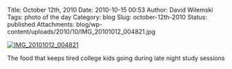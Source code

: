 Title: October 12th, 2010
Date: 2010-10-15 00:53
Author: David Wilemski
Tags: photo of the day
Category: blog
Slug: october-12th-2010
Status: published
Attachments: blog/wp-content/uploads/2010/10/IMG_20101012_004821.jpg

[![](http://oromis.davidwilemski.com/blog/wp-content/uploads/2010/10/IMG_20101012_004821-300x225.jpg
"IMG_20101012_004821")](http://oromis.davidwilemski.com/blog/wp-content/uploads/2010/10/IMG_20101012_004821.jpg)

The food that keeps tired college kids going during late night study
sessions

